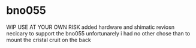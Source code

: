 # bno055
WIP USE AT YOUR OWN RISK
added hardware and shimatic reviosn necicary to support the bno055 unfortunarely i had no other chose than to mount the cristal cruit on the back
